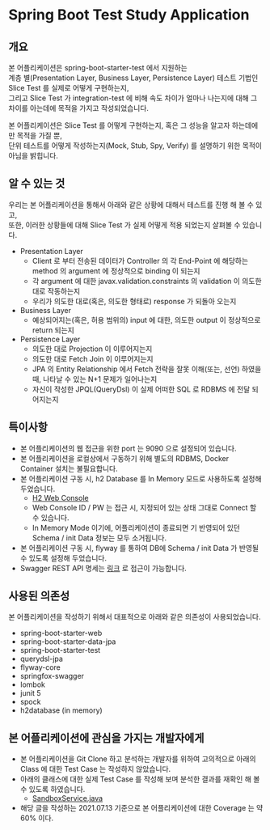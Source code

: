 # Spring Boot Test Study Application

## 개요
본 어플리케이션은 spring-boot-starter-test 에서 지원하는  
계층 별(Presentation Layer, Business Layer, Persistence Layer) 테스트 기법인 Slice Test 를 실제로 어떻게 구현하는지,  
그리고 Slice Test 가 integration-test 에 비해 속도 차이가 얼마나 나는지에 대해 그 차이를 아는데에 목적을 가지고 작성되었습니다.

본 어플리케이션은 Slice Test 를 어떻게 구현하는지, 혹은 그 성능을 알고자 하는데에만 목적을 가질 뿐,  
단위 테스트를 어떻게 작성하는지(Mock, Stub, Spy, Verify) 를 설명하기 위한 목적이 아님을 밝힙니다.

## 알 수 있는 것
우리는 본 어플리케이션을 통해서 아래와 같은 상황에 대해서 테스트를 진행 해 볼 수 있고,  
또한, 이러한 상황들에 대해 Slice Test 가 실제 어떻게 적용 되었는지 살펴볼 수 있습니다.
* Presentation Layer
    * Client 로 부터 전송된 데이터가 Controller 의 각 End-Point 에 해당하는 method 의 argument 에 정상적으로 binding 이 되는지
    * 각 argument 에 대한 javax.validation.constraints 의 validation 이 의도한 대로 작동하는지
    * 우리가 의도한 대로(혹은, 의도한 형태로) response 가 되돌아 오는지
* Business Layer
    * 예상되어지는(혹은, 허용 범위의) input 에 대한, 의도한 output 이 정상적으로 return 되는지
* Persistence Layer
    * 의도한 대로 Projection 이 이루어지는지
    * 의도한 대로 Fetch Join 이 이루어지는지
    * JPA 의 Entity Relationship 에서 Fetch 전략을 잘못 이해(또는, 선언) 하였을 때, 나타날 수 있는 N+1 문제가 일어나는지
    * 자신이 작성한 JPQL(QueryDsl) 이 실제 어떠한 SQL 로 RDBMS 에 전달 되어지는지   

## 특이사항
* 본 어플리케이션의 웹 접근을 위한 port 는 9090 으로 설정되어 있습니다.
* 본 어플리케이션을 로컬상에서 구동하기 위해 별도의 RDBMS, Docker Container 설치는 불필요합니다.
* 본 어플리케이션 구동 시, h2 Database 를 In Memory 모드로 사용하도록 설정해 두었습니다.
    * [H2 Web Console](http://localhost:9090/h2-console)
    * Web Console ID / PW 는 접근 시, 지정되어 있는 상태 그대로 Connect 할 수 있습니다.
    * In Memory Mode 이기에, 어플리케이션이 종료되면 기 반영되어 있던 Schema / init Data 정보는 모두 소거됩니다.
* 본 어플리케이션 구동 시, flyway 를 통하여 DB에 Schema / init Data 가 반영될 수 있도록 설정해 두었습니다.
* Swagger REST API 명세는 [링크](http://localhost:9090/swagger-ui.html) 로 접근이 가능합니다.
    
## 사용된 의존성
본 어플리케이션을 작성하기 위해서 대표적으로 아래와 같은 의존성이 사용되었습니다.
* spring-boot-starter-web
* spring-boot-starter-data-jpa
* spring-boot-starter-test  
* querydsl-jpa
* flyway-core
* springfox-swagger
* lombok
* junit 5
* spock
* h2database (in memory)

## 본 어플리케이션에 관심을 가지는 개발자에게
* 본 어플리케이션을 Git Clone 하고 분석하는 개발자를 위하여 고의적으로 아래의 Class 에 대한 Test Case 는 작성하지 않았습니다.
* 아래의 클래스에 대한 실제 Test Case 를 작성해 보며 분석한 결과를 재확인 해 볼 수 있도록 하였습니다.
    * [SandboxService.java](src/main/java/me/gogosing/service/SandboxService.java)
* 해당 글을 작성하는 2021.07.13 기준으로 본 어플리케이션에 대한 Coverage 는 약 60% 이다.

